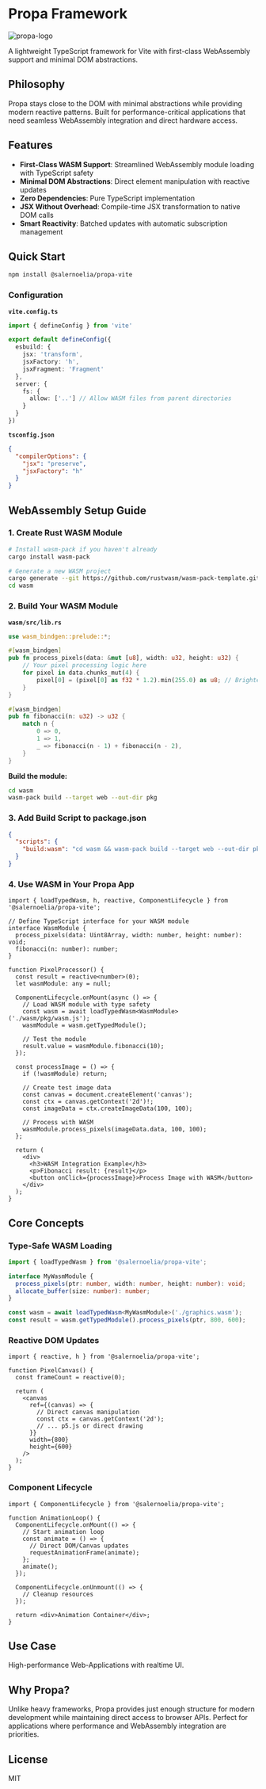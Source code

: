 # Propa Framework

![propa-logo](/logo.png)

A lightweight TypeScript framework for Vite with first-class WebAssembly support and minimal DOM abstractions.

## Philosophy

Propa stays close to the DOM with minimal abstractions while providing modern reactive patterns. Built for performance-critical applications that need seamless WebAssembly integration and direct hardware access.

## Features

- **First-Class WASM Support**: Streamlined WebAssembly module loading with TypeScript safety
- **Minimal DOM Abstractions**: Direct element manipulation with reactive updates
- **Zero Dependencies**: Pure TypeScript implementation
- **JSX Without Overhead**: Compile-time JSX transformation to native DOM calls
- **Smart Reactivity**: Batched updates with automatic subscription management

## Quick Start

```bash
npm install @salernoelia/propa-vite
```

### Configuration

**`vite.config.ts`**

```typescript
import { defineConfig } from 'vite'

export default defineConfig({
  esbuild: {
    jsx: 'transform',
    jsxFactory: 'h',
    jsxFragment: 'Fragment'
  },
  server: {
    fs: {
      allow: ['..'] // Allow WASM files from parent directories
    }
  }
})
```

**`tsconfig.json`**

```json
{
  "compilerOptions": {
    "jsx": "preserve",
    "jsxFactory": "h"
  }
}
```

## WebAssembly Setup Guide

### 1. Create Rust WASM Module

```bash
# Install wasm-pack if you haven't already
cargo install wasm-pack

# Generate a new WASM project
cargo generate --git https://github.com/rustwasm/wasm-pack-template.git --name wasm
cd wasm
```

### 2. Build Your WASM Module

**`wasm/src/lib.rs`**

```rust
use wasm_bindgen::prelude::*;

#[wasm_bindgen]
pub fn process_pixels(data: &mut [u8], width: u32, height: u32) {
    // Your pixel processing logic here
    for pixel in data.chunks_mut(4) {
        pixel[0] = (pixel[0] as f32 * 1.2).min(255.0) as u8; // Brighten red
    }
}

#[wasm_bindgen]
pub fn fibonacci(n: u32) -> u32 {
    match n {
        0 => 0,
        1 => 1,
        _ => fibonacci(n - 1) + fibonacci(n - 2),
    }
}
```

**Build the module:**

```bash
cd wasm
wasm-pack build --target web --out-dir pkg
```

### 3. Add Build Script to package.json

```json
{
  "scripts": {
    "build:wasm": "cd wasm && wasm-pack build --target web --out-dir pkg"
  }
}
```

### 4. Use WASM in Your Propa App

```tsx
import { loadTypedWasm, h, reactive, ComponentLifecycle } from '@salernoelia/propa-vite';

// Define TypeScript interface for your WASM module
interface WasmModule {
  process_pixels(data: Uint8Array, width: number, height: number): void;
  fibonacci(n: number): number;
}

function PixelProcessor() {
  const result = reactive<number>(0);
  let wasmModule: any = null;

  ComponentLifecycle.onMount(async () => {
    // Load WASM module with type safety
    const wasm = await loadTypedWasm<WasmModule>('./wasm/pkg/wasm.js');
    wasmModule = wasm.getTypedModule();
    
    // Test the module
    result.value = wasmModule.fibonacci(10);
  });

  const processImage = () => {
    if (!wasmModule) return;
    
    // Create test image data
    const canvas = document.createElement('canvas');
    const ctx = canvas.getContext('2d')!;
    const imageData = ctx.createImageData(100, 100);
    
    // Process with WASM
    wasmModule.process_pixels(imageData.data, 100, 100);
  };

  return (
    <div>
      <h3>WASM Integration Example</h3>
      <p>Fibonacci result: {result}</p>
      <button onClick={processImage}>Process Image with WASM</button>
    </div>
  );
}
```

## Core Concepts

### Type-Safe WASM Loading

```typescript
import { loadTypedWasm } from '@salernoelia/propa-vite';

interface MyWasmModule {
  process_pixels(ptr: number, width: number, height: number): void;
  allocate_buffer(size: number): number;
}

const wasm = await loadTypedWasm<MyWasmModule>('./graphics.wasm');
const result = wasm.getTypedModule().process_pixels(ptr, 800, 600);
```

### Reactive DOM Updates

```tsx
import { reactive, h } from '@salernoelia/propa-vite';

function PixelCanvas() {
  const frameCount = reactive(0);
  
  return (
    <canvas 
      ref={(canvas) => {
        // Direct canvas manipulation
        const ctx = canvas.getContext('2d');
        // ... p5.js or direct drawing
      }}
      width={800} 
      height={600}
    />
  );
}
```

### Component Lifecycle

```tsx
import { ComponentLifecycle } from '@salernoelia/propa-vite';

function AnimationLoop() {
  ComponentLifecycle.onMount(() => {
    // Start animation loop
    const animate = () => {
      // Direct DOM/Canvas updates
      requestAnimationFrame(animate);
    };
    animate();
  });

  ComponentLifecycle.onUnmount(() => {
    // Cleanup resources
  });

  return <div>Animation Container</div>;
}
```

## Use Case

High-performance Web-Applications with realtime UI.

## Why Propa?

Unlike heavy frameworks, Propa provides just enough structure for modern development while maintaining direct access to browser APIs. Perfect for applications where performance and WebAssembly integration are priorities.

## License

MIT
